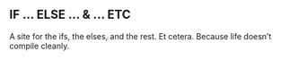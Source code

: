 ## IF ... ELSE ... & ... ETC

A site for the ifs, the elses, and the rest. Et cetera. Because life doesn’t compile cleanly.